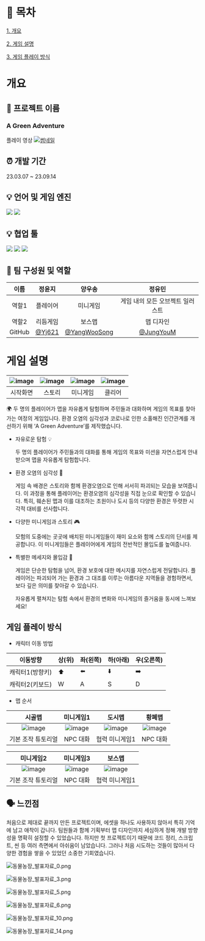 # 📄 목차

[1. 개요](#개요)

[2. 게임 설명](#게임-설명)

[3. 게임 플레이 방식](#게임-플레이-방식)

# 개요

## 📌 프로젝트 이름
### A Green Adventure

플레이 영상
[![썸네일](https://github.com/user-attachments/assets/b76c980f-f4f3-4f14-87d8-e66e06af6d32)](https://www.youtube.com/watch?v=Bp7SQIwjy0c&t=4s)

## ⏰ 개발 기간

23.03.07 ~ 23.09.14

## 💡 **언어 및 게임 엔진**

</div>
<img src="https://img.shields.io/badge/Unity-100000?style=for-the-badge&logo=unity&logoColor=white">
<img src="https://img.shields.io/badge/C%23-239120?style=for-the-badge&logo=c-sharp&logoColor=white">

</p>

## 💡 **협업 툴**

</div>

<img src="https://img.shields.io/badge/Notion-000000?style=for-the-badge&logo=notion&logoColor=white">

<img src="https://img.shields.io/badge/Discord-7289DA?style=for-the-badge&logo=discord&logoColor=white">

<img src="https://img.shields.io/badge/GitHub-100000?style=for-the-badge&logo=github&logoColor=white">
</p>

## **🧑 팀 구성원 및 역할**
<div align="center">
  
| 이름 | 정윤지 | 양우송 | 정유민 |
| :---: | :---: | :---: | :---: |
| 역할1 | 플레이어 | 미니게임 | 게임 내의 모든 오브젝트 일러스트 |
| 역할2 | 리듬게임 | 보스맵 | 맵 디자인 |
| GitHub | [@Yj621](https://github.com/Yj621)|[@YangWooSong](https://github.com/YangWooSong) |[@JungYouM](https://github.com/JungYouM)|

</div>

# 게임 설명


| ![image](https://github.com/user-attachments/assets/b76c980f-f4f3-4f14-87d8-e66e06af6d32) | ![image](https://github.com/user-attachments/assets/ecdb8c2a-e810-47de-a177-6b21dae3b8b4) | ![image](https://github.com/user-attachments/assets/34115afe-d9f3-4db5-bc12-2dc67c82c680) | ![image](https://github.com/user-attachments/assets/9b54f3ce-ffaf-4c3e-b68a-2232ebc04c74)
| :---: | :---: | :---: | :---: |
| 시작화면 | 스토리 | 미니게임 | 클리어 |


🌍 두 명의 플레이어가 맵을 자유롭게 탐험하며 주민들과 대화하며 게임의 목표를 찾아가는 여정의 게임입니다. 환경 오염의 심각성과 코로나로 인한 소홀해진 인간관계를 개선하기 위해 ‘A Green Adventure’를 제작했습니다.

- 자유로운 탐험 💡
    
    두 명의 플레이어가 주민들과의 대화를 통해 게임의 목표와 미션을 자연스럽게 안내받으며 맵을 자유롭게 탐험합니다.
    

- 환경 오염의 심각성 🌱
    
    게임 속 배경은 스토리와 함께 환경오염으로 인해 서서히 파괴되는 모습을 보여줍니다. 이 과정을 통해 플레이어는 환경오염의 심각성을 직접 눈으로 확인할 수 있습니다. 특히, 훼손된 맵과 이를 대조하는 초원이나 도시 등의 다양한 환경은 뚜렷한 시각적 대비를 선사합니다.
    
- 다양한 미니게임과 스토리 🎮
    
    모험의 도중에는 곳곳에 배치된 미니게임들이 재미 요소와 함께 스토리의 단서를 제공합니다. 이 미니게임들은 플레이어에게 게임의 전반적인 몰입도를 높여줍니다.
    
- 특별한 메세지와 몰입감 💌
    
    게임은 단순한 탐험을 넘어, 환경 보호에 대한 메시지를 자연스럽게 전달합니다. 플레이어는 파괴되어 가는 환경과 그 대조를 이루는 아름다운 지역들을 경험하면서, 보다 깊은 의미를 찾아갈 수 있습니다.
    
    자유롭게 펼쳐지는 탐험 속에서 환경의 변화와 미니게임의 즐거움을 동시에 느껴보세요!

## 게임 플레이 방식

- 캐릭터 이동 방법

| 이동방향 | 상(위) | 좌(왼쪽) | 하(아래) | 우(오른쪽) |
| --- | --- | --- | --- | --- |
| 캐릭터1(방향키) | ⬆️ | ⬅️ | ⬇️ | ➡️ |
| 캐릭터2(키보드) | W | A | S | D |

- 맵 순서
  
| 시골맵 | 미니게임1 | 도시맵 | 황폐맵 |
| :---: | :---: | :---: | :---: |
| ![image](https://github.com/user-attachments/assets/0901394e-6e5e-4c92-80a1-5c2554180aa6) | ![image](https://github.com/user-attachments/assets/ecdb8c2a-e810-47de-a177-6b21dae3b8b4) | ![image](https://github.com/user-attachments/assets/bc3713c5-a1c4-4d09-989c-0892ce671b52) | ![image](https://github.com/user-attachments/assets/68628ea6-506b-4791-a22a-90e02b55b190)
| 기본 조작 튜토리얼 | NPC 대화 | 협력 미니게임1 | NPC 대화 |


| 미니게임2 | 미니게임3 | 보스맵 |
| :---: | :---: | :---: |
| ![image](https://github.com/user-attachments/assets/2171b717-47b4-47bd-b11e-f299389bdf87) | ![image](https://github.com/user-attachments/assets/81895f54-141e-4254-900e-e459fd1a9cae) | ![image](https://github.com/user-attachments/assets/49d9209f-f981-4dd2-93b8-e293eeb6ede5) |
| 기본 조작 튜토리얼 | NPC 대화 | 협력 미니게임1 |


## 🗣️ 느낀점

처음으로 제대로 끝까지 만든 프로젝트이며, 에셋을 하나도 사용하지 않아서 특히 기억에 남고 애착이 갑니다. 팀원들과 함께 기획부터 맵 디자인까지 세심하게 정해 개발 방향성을 명확히 설정할 수 있었습니다. 하지만 첫 프로젝트이기 때문에 코드 정리, 스크립트, 씬 등 여러 측면에서 아쉬움이 남았습니다. 그러나 처음 시도하는 것들이 많아서 다양한 경험을 쌓을 수 있었던 소중한 기회였습니다.

![동물농장_발표자료_0.png](https://github.com/Yj621/Kp-23-1/blob/main/image/img_0.png)

![동물농장_발표자료_3.png](https://github.com/Yj621/Kp-23-1/blob/main/image/img_3.png)

![동물농장_발표자료_5.png](https://github.com/Yj621/Kp-23-1/blob/main/image/img_5.png)

![동물농장_발표자료_6.png](https://github.com/Yj621/Kp-23-1/blob/main/image/img_6.png)

![동물농장_발표자료_10.png](https://github.com/Yj621/Kp-23-1/blob/main/image/img_10.png)

![동물농장_발표자료_14.png](https://github.com/Yj621/Kp-23-1/blob/main/image/img_14.png)



